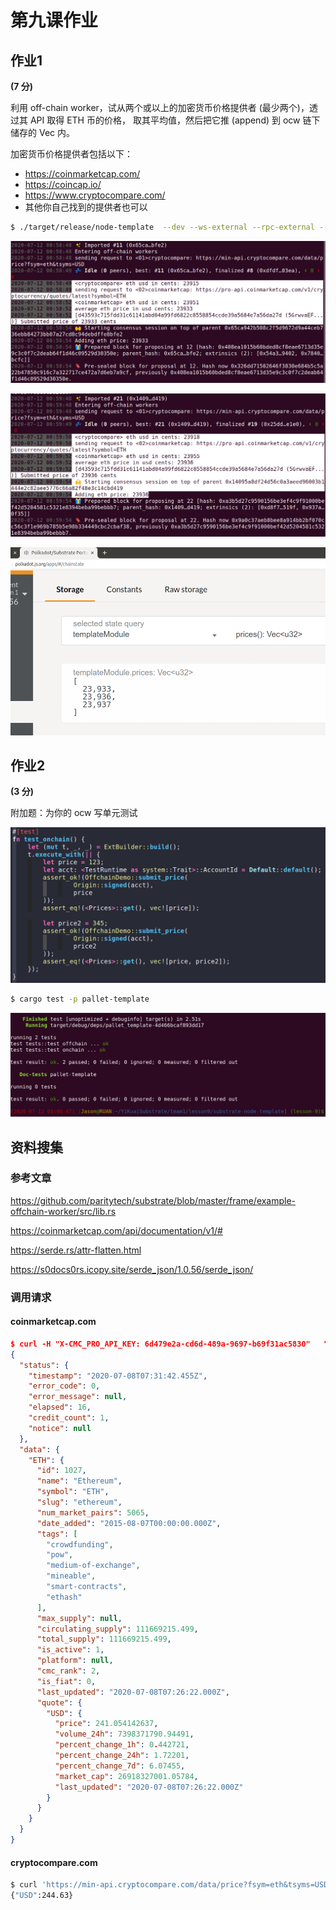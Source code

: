 # 第九课作业

## 作业1

**(7 分)**

利用 off-chain worker，试从两个或以上的加密货币价格提供者 (最少两个)，透过其 API 取得 ETH 币的价格，
取其平均值，然后把它推 (append) 到 ocw 链下储存的 Vec 内。

加密货币价格提供者包括以下：
  - https://coinmarketcap.com/
  - https://coincap.io/
  - https://www.cryptocompare.com/
  - 其他你自己找到的提供者也可以



```bash
$ ./target/release/node-template  --dev --ws-external --rpc-external --rpc-cors=all
```

![image-20200712010001099](imgs/image-20200712010001099.png)

![image-20200712010042477](imgs/image-20200712010042477.png)

![image-20200712010323511](imgs/image-20200712010323511.png)



## 作业2

**(3 分)** 

附加题：为你的 ocw 写单元测试

![image-20200712002857156](imgs/image-20200712002857156.png)

```bash
$ cargo test -p pallet-template
```

![image-20200712010659359](imgs/image-20200712010659359.png)

## 资料搜集

### 参考文章

https://github.com/paritytech/substrate/blob/master/frame/example-offchain-worker/src/lib.rs

https://coinmarketcap.com/api/documentation/v1/#

https://serde.rs/attr-flatten.html

https://s0docs0rs.icopy.site/serde_json/1.0.56/serde_json/

### 调用请求

#### coinmarketcap.com

```json
$ curl -H "X-CMC_PRO_API_KEY: 6d479e2a-cd6d-489a-9697-b69f31ac5830"   "https://pro-api.coinmarketcap.com/v1/cryptocurrency/quotes/latest?symbol=ETH" | jq
{
  "status": {
    "timestamp": "2020-07-08T07:31:42.455Z",
    "error_code": 0,
    "error_message": null,
    "elapsed": 16,
    "credit_count": 1,
    "notice": null
  },
  "data": {
    "ETH": {
      "id": 1027,
      "name": "Ethereum",
      "symbol": "ETH",
      "slug": "ethereum",
      "num_market_pairs": 5065,
      "date_added": "2015-08-07T00:00:00.000Z",
      "tags": [
        "crowdfunding",
        "pow",
        "medium-of-exchange",
        "mineable",
        "smart-contracts",
        "ethash"
      ],
      "max_supply": null,
      "circulating_supply": 111669215.499,
      "total_supply": 111669215.499,
      "is_active": 1,
      "platform": null,
      "cmc_rank": 2,
      "is_fiat": 0,
      "last_updated": "2020-07-08T07:26:22.000Z",
      "quote": {
        "USD": {
          "price": 241.054142637,
          "volume_24h": 7398371790.94491,
          "percent_change_1h": 0.442721,
          "percent_change_24h": 1.72201,
          "percent_change_7d": 6.07455,
          "market_cap": 26918327001.05784,
          "last_updated": "2020-07-08T07:26:22.000Z"
        }
      }
    }
  }
}
```

#### cryptocompare.com

```bash
$ curl 'https://min-api.cryptocompare.com/data/price?fsym=eth&tsyms=USD'
{"USD":244.63}
```

